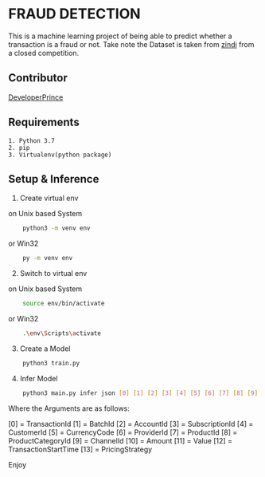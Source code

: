 # FRAUD DETECTION 

This is a machine learning project of being able to predict whether a transaction is a fraud or not.
Take note the Dataset is taken from [zindi](zindi.africa) from a closed competition.

## Contributor

[DeveloperPrince](developerprince.co.zw)

## Requirements

    1. Python 3.7
    2. pip
    3. Virtualenv(python package)

## Setup & Inference

1. Create virtual env

on Unix based System
```bash
    python3 -m venv env
```
or Win32

```bash
    py -m venv env
```
2. Switch to virtual env

on Unix based System
```bash
    source env/bin/activate
```

or Win32 

```bash
    .\env\Scripts\activate
```

3. Create a Model

```bash
    python3 train.py
```

4. Infer Model

```bash
    python3 main.py infer json [0] [1] [2] [3] [4] [5] [6] [7] [8] [9] [10] [11] [12] [13] 
```

Where the Arguments are as follows:

[0] = TransactionId
[1] = BatchId
[2] = AccountId
[3] = SubscriptionId
[4] = CustomerId
[5] = CurrencyCode
[6] = ProviderId
[7] = ProductId
[8] = ProductCategoryId
[9] = ChannelId
[10] = Amount
[11] = Value
[12] = TransactionStartTime
[13] = PricingStrategy


Enjoy